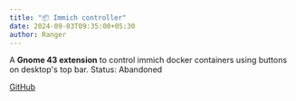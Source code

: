 ```yaml
---
title: "📦 Immich controller"
date: 2024-09-03T09:35:00+05:30
author: Ranger
---
```

A __Gnome 43 extension__ to control immich docker containers using buttons on desktop's top bar.
Status: Abandoned

[GitHub](https://github.com/Ranger-NF/immich-controller)
